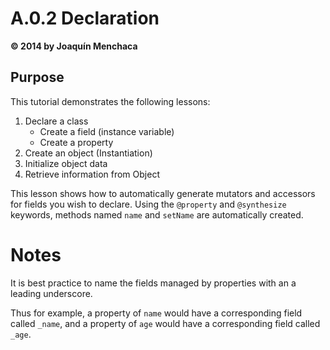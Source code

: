 # A.0.2 Declaration
**© 2014 by Joaquín Menchaca**

## Purpose

This tutorial demonstrates the following lessons:

 1. Declare a class
    * Create a field (instance variable)
    * Create a property
 2. Create an object (Instantiation)
 3. Initialize object data
 4. Retrieve information from Object

This lesson shows how to automatically generate mutators and accessors for fields you wish to declare. Using the `@property` and `@synthesize` keywords, methods named `name` and `setName` are automatically created.

# Notes

It is best practice to name the fields managed by properties with an a leading underscore.

Thus for example, a property of `name` would have a corresponding field called `_name`, and a property of `age` would have a corresponding field called `_age`.
